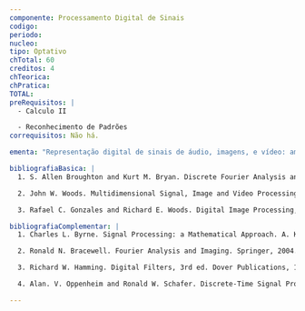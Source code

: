 ```yaml
---
componente: Processamento Digital de Sinais
codigo: 
periodo: 
nucleo:
tipo: Optativo
chTotal: 60 
creditos: 4
chTeorica: 
chPratica: 
TOTAL: 
preRequisitos: |
  - Calculo II

  - Reconhecimento de Padrões
correquisitos: Não há.

ementa: "Representação digital de sinais de áudio, imagens, e vídeo: amostragem, quantização e  aliasing. Transformada Discreta de Fourier e FFT (1D, 2D e 3D). Outras transformações: Transformada de Fourier (Contínua), Transformada do Coseno Discreta, Transformada z, Transformada de Walsh-Hadamard, Transformada de Haar. Convolução linear, circular e secionada. Filtros lineares (FIR) e Filtros recursivos (IIR). Aplicações de filtros: suavização, interpolação, realce, detecção de bordas e segmentação. Espaço de transformação no tempo e no espaço, localização e efeitos no espectro. Bancos de filtros e técnicas de análise-ressíntese. Compressão: Predição Linear, compressão usando DCT, Compensação de Movimento. Sinais aleatórios: Representação, Filtros de Wiener e de Kalman."

bibliografiaBasica: |
  1. S. Allen Broughton and Kurt M. Bryan. Discrete Fourier Analysis and Wavelets: Applications to Signal and Image Processing. Wiley-Interscience, 2008.

  2. John W. Woods. Multidimensional Signal, Image and Video Processing and Coding. Academic Press, 2006.

  3. Rafael C. Gonzales and Richard E. Woods. Digital Image Processing, 3rd ed. Prentice Hall, 2007.

bibliografiaComplementar: |
  1. Charles L. Byrne. Signal Processing: a Mathematical Approach. A. K. Peters Ltd., 2005.

  2. Ronald N. Bracewell. Fourier Analysis and Imaging. Springer, 2004.

  3. Richard W. Hamming. Digital Filters, 3rd ed. Dover Publications, 1997.

  4. Alan. V. Oppenheim and Ronald W. Schafer. Discrete-Time Signal Processing, 2nd ed. Prentice Hall, 1999.

---
```

